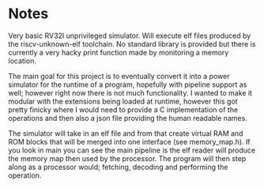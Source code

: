 # Notes

Very basic RV32I unprivileged simulator. Will execute elf files produced by the riscv-unknown-elf toolchain. No standard library is provided but there is currently a very hacky print function made by monitoring a memory location.

The main goal for this project is to eventually convert it into a power simulator for the runtime of a program, hopefully with pipeline support as well; however right now there is not much functionality. I wanted to make it modular with the extensions being loaded at runtime, however this got pretty finicky where I would need to provide a C implementation of the operations and then also a json file providing the human readable names.

The simulator will take in an elf file and from that create virtual RAM and ROM blocks that will be merged into one interface (see memory_map.h). If you look in main you can see the main pipeline is the elf reader will produce the memory map then used by the processor. The program will then step along as a processor would; fetching, decoding and performing the operation. 

